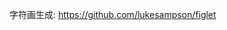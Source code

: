 字符画生成: https://github.com/lukesampson/figlet












































































